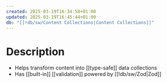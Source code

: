 ```yaml
---
created: 2025-03-19T16:34:58+01:00
updated: 2025-03-19T16:45:44+01:00
db: "[[!db/sw/Content Collections|Content Collections]]"
---
```

# Description
- Helps transform content into [[type-safe]] data collections
- Has [[built-in]] [[validation]] powered by [[!db/sw/Zod|Zod]]